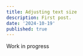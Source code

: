 ```yaml
---
title: Adjusting text size
description: First post.
date: '2024-10-19'
published: true
---
```


Work in progress